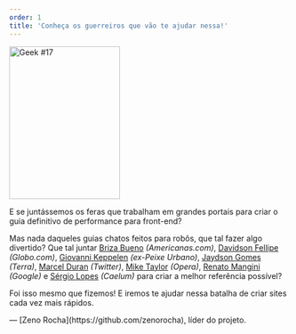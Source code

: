 ```yaml
---
order: 1
title: 'Conheça os guerreiros que vão te ajudar nessa!'
---
```


<div class="img-left">
  <img id="geek-17" class="icos-geek" src="http://browserdiet.com/img/17.png" alt="Geek #17" width="199" height="275" />
</div>

E se juntássemos os feras que trabalham em grandes portais para criar o guia definitivo de performance para front-end?

Mas nada daqueles guias chatos feitos para robôs, que tal fazer algo divertido? Que tal juntar [Briza Bueno](http://www.brizabueno.com/) *(Americanas.com)*, [Davidson Fellipe](https://github.com/davidsonfellipe) *(Globo.com)*, [Giovanni Keppelen](https://github.com/keppelen) *(ex-Peixe Urbano)*, [Jaydson Gomes](https://github.com/jaydson) *(Terra)*, [Marcel Duran](https://github.com/marcelduran) *(Twitter)*, [Mike Taylor](https://github.com/miketaylr) *(Opera)*, [Renato Mangini](https://github.com/mangini) *(Google)* e [Sérgio Lopes](http://sergiolopes.org) *(Caelum)* para criar a melhor referência possível?

Foi isso mesmo que fizemos! E iremos te ajudar nessa batalha de criar sites cada vez mais rápidos.

<p class="project-leader">&mdash; [Zeno Rocha](https://github.com/zenorocha), líder do projeto.</p>